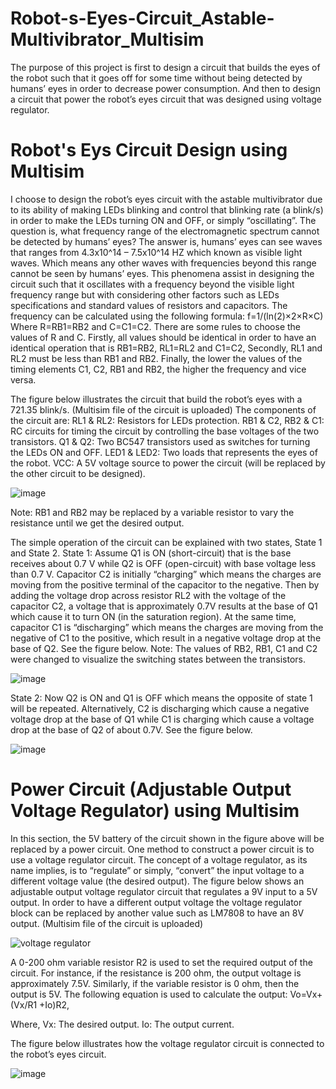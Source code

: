 # Robot-s-Eyes-Circuit_Astable-Multivibrator_Multisim
The purpose of this project is first to design a circuit that builds the eyes of the robot such that it goes off for some time without being detected by humans’ eyes in order to decrease power consumption. And then to design a circuit that power the robot’s eyes circuit that was designed using voltage regulator. 
# Robot's Eys Circuit Design using Multisim 
I choose to design the robot’s eyes circuit with the astable multivibrator due to its ability of making LEDs blinking and control that blinking rate (a blink/s) in order to make the LEDs turning ON and OFF, or simply “oscillating”. The question is, what frequency range of the electromagnetic spectrum cannot be detected by humans’ eyes? The answer is, humans’ eyes can see waves that ranges from 4.3x10^14 – 7.5x10^14 HZ which known as visible light waves. Which means any other waves with frequencies beyond this range cannot be seen by humans’ eyes. This phenomena assist in designing the circuit such that it oscillates with a frequency beyond the visible light frequency range but with considering other factors such as LEDs specifications and standard values of resistors and capacitors. 
The frequency can be calculated using the following formula:
f=1/(ln⁡(2)×2×R×C)
Where R=RB1=RB2 and C=C1=C2. There are some rules to choose the values of R and C. Firstly, all values should be identical in order to have an identical operation that is RB1=RB2, RL1=RL2 and C1=C2, Secondly, RL1 and RL2 must be less than RB1 and RB2. Finally, the lower the values of the timing elements C1, C2, RB1 and RB2, the higher the frequency and vice versa. 

The figure below illustrates the circuit that build the robot’s eyes with a 721.35 blink/s. (Multisim file of the circuit is uploaded)
The components of the circuit are:
RL1 & RL2: Resistors for LEDs protection.
RB1 & C2, RB2 & C1: RC circuits for timing the circuit by controlling the base voltages of the two transistors. 
Q1 & Q2: Two BC547 transistors used as switches for turning the LEDs ON and OFF.
LED1 & LED2: Two loads that represents the eyes of the robot.
VCC: A 5V voltage source to power the circuit (will be replaced by the other circuit to be designed).

![image](https://user-images.githubusercontent.com/85955049/123556607-c7136200-d794-11eb-9f03-868a99188433.png)

Note: RB1 and RB2 may be replaced by a variable resistor to vary the resistance until we get the desired output.

The simple operation of the circuit can be explained with two states, State 1 and State 2. 
State 1: Assume Q1 is ON (short-circuit) that is the base receives about 0.7 V while Q2 is OFF (open-circuit) with base voltage less than 0.7 V. Capacitor C2 is initially “charging” which means the charges are moving from the positive terminal of the capacitor to the negative. Then by adding the voltage drop across resistor RL2 with the voltage of the capacitor C2, a voltage that is approximately 0.7V results at the base of Q1 which cause it to turn ON (in the saturation region). At the same time, capacitor C1 is “discharging” which means the charges are moving from the negative of C1 to the positive, which result in a negative voltage drop at the base of Q2. See the figure below.
Note: The values of RB2, RB1, C1 and C2 were changed to visualize the switching states between the transistors.

![image](https://user-images.githubusercontent.com/85955049/123556690-502a9900-d795-11eb-9b19-0c20ef749a1e.png)

State 2: Now Q2 is ON and Q1 is OFF which means the opposite of state 1 will be repeated. Alternatively, C2 is discharging which cause a negative voltage drop at the base of Q1 while C1 is charging which cause a voltage drop at the base of Q2 of about 0.7V. See the figure below.

![image](https://user-images.githubusercontent.com/85955049/123556851-42c1de80-d796-11eb-8d4e-39952870bb2b.png)

# Power Circuit (Adjustable Output Voltage Regulator) using Multisim

In this section, the 5V battery of the circuit shown in the figure above will be replaced by a power circuit. One method to construct a power circuit is to use a voltage regulator circuit. The concept of a voltage regulator, as its name implies, is to “regulate” or simply, “convert” the input voltage to a different voltage value (the desired output).  The figure below shows an adjustable output voltage regulator circuit that regulates a 9V input to a 5V output.  In order to have a different output voltage the voltage regulator block can be replaced by another value such as LM7808 to have an 8V output. (Multisim file of the circuit is uploaded)

![voltage regulator](https://user-images.githubusercontent.com/85955049/123557214-4e160980-d798-11eb-827c-d48227598913.png)

A 0-200 ohm variable resistor R2 is used to set the required output of the circuit. For instance, if the resistance is 200 ohm, the output voltage is approximately 7.5V. Similarly, if the variable resistor is 0 ohm, then the output is 5V. The following equation is used to calculate the output:
Vo=Vx+(Vx/R1 +Io)R2,   

Where,
Vx: The desired output.
Io: The output current.

The figure below illustrates how the voltage regulator circuit is connected to the robot’s eyes circuit.

![image](https://user-images.githubusercontent.com/85955049/123557258-93d2d200-d798-11eb-94e1-5f19dfed5e86.png)

